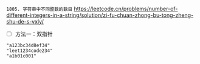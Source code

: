 
`1805. 字符串中不同整数的数目` https://leetcode.cn/problems/number-of-different-integers-in-a-string/solution/zi-fu-chuan-zhong-bu-tong-zheng-shu-de-s-vxly/
- [ ] 方法一：双指针

```
"a123bc34d8ef34"
"leet1234code234"
"a1b01c001"
```
